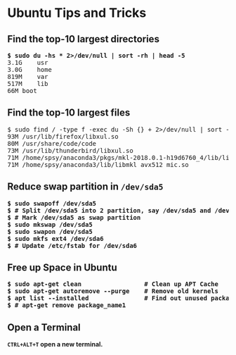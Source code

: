# Ubuntu Tips and Tricks

## Find the top-10 largest directories

<pre>
<b>$ sudo du -hs * 2>/dev/null | sort -rh | head -5</b>
3.1G	usr
3.0G	home
819M	var
517M	lib
66M	boot
</pre>

## Find the top-10 largest files
<pre
<b>$ sudo find / -type f -exec du -Sh {} + 2>/dev/null | sort -rh | head -5</b>
93M	/usr/lib/firefox/libxul.so
80M	/usr/share/code/code
73M	/usr/lib/thunderbird/libxul.so
71M	/home/spsy/anaconda3/pkgs/mkl-2018.0.1-h19d6760_4/lib/libmkl_avx512_mic.so
71M	/home/spsy/anaconda3/lib/libmkl_avx512_mic.so
</pre>

## Reduce swap partition in `/dev/sda5`

<pre>
<b>$ sudo swapoff /dev/sda5</b>
<b>$ # Split /dev/sda5 into 2 partition, say /dev/sda5 and /dev/sda6</b>
<b>$ # Mark /dev/sda5 as swap partition</b>
<b>$ sudo mkswap /dev/sda5</b>
<b>$ sudo swapon /dev/sda5</b>
<b>$ sudo mkfs ext4 /dev/sda6</b>
<b>$ # Update /etc/fstab for /dev/sda6</b>
</pre>

## Free up Space in Ubuntu

<pre>
<b>$ sudo apt-get clean                 # Clean up APT Cache</b>
<b>$ sudo apt-get autoremove --purge    # Remove old kernels</b>
<b>$ apt list --installed               # Find out unused packages
<b>$ # apt-get remove package_name1</b>
</pre>

## Open a Terminal

`CTRL+ALT+T` open a new terminal.
